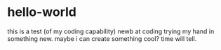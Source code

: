 # hello-world
this is a test (of my coding capability)
newb at coding trying my hand in something new. maybe i can create something cool? time will tell. 
